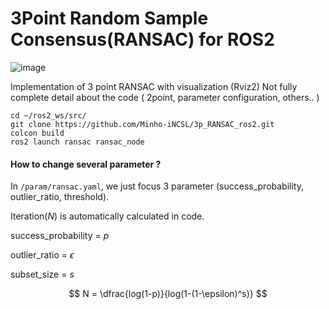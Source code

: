 # 3Point Random Sample Consensus(RANSAC) for ROS2

![image](https://github.com/Minho-iNCSL/3p_RANSAC_ros2/assets/60316325/5aff65b3-b381-487d-9219-ea1c13eb8077)

Implementation of 3 point RANSAC with visualization (Rviz2)
Not fully complete detail about the code ( 2point, parameter configuration, others.. ) 

```
cd ~/ros2_ws/src/
git clone https://github.com/Minho-iNCSL/3p_RANSAC_ros2.git
colcon build
ros2 launch ransac ransac_node
```

#### How to change several parameter ? 

In `/param/ransac.yaml`, we just focus 3 parameter (success_probability, outlier_ratio, threshold).

Iteration($N$) is automatically calculated in code.

success_probability = $p$

outlier_ratio = $\epsilon$

subset_size = $s$

$$ N = \dfrac{log(1-p)}{log(1-(1-\epsilon)^s)} $$
